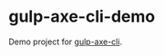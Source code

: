 # gulp-axe-cli-demo
Demo project for [gulp-axe-cli](https://github.com/samueleishion/gulp-axe-cli).
